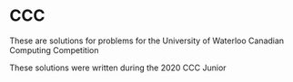 # CCC
These are solutions for problems for the University of Waterloo Canadian Computing Competition

These solutions were written during the 2020 CCC Junior